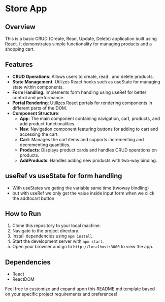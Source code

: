 # Store App

## Overview

This is a basic CRUD (Create, Read, Update, Delete) application built using React. It demonstrates simple functionality for managing products and a shopping cart.

## Features

- **CRUD Operations**: Allows users to create, read , and delete products.
- **State Management**: Utilizes React hooks such as useState for managing state within components.
- **Form Handling**: Implements form handling using useRef for better control and performance.
- **Portal Rendering**: Utilizes React portals for rendering components in different parts of the DOM.
- **Component Structure**:
  - **App**: The main component containing navigation, cart, products, and add product functionalities.
  - **Nav**: Navigation component featuring buttons for adding to cart and accessing the cart.
  - **Cart**: Manages the cart items and supports incrementing and decrementing quantities.
  - **Products**: Displays product cards and handles CRUD operations on products.
  - **AddProducts**: Handles adding new products with two-way binding.

## useRef vs useState for form handling

- With useStates we geting the variable same time (twoway bindling)
- but with useRef we only get the value inside input form when we click the addtocart button

## How to Run

1. Clone this repository to your local machine.
2. Navigate to the project directory.
3. Install dependencies using `npm install`.
4. Start the development server with `npm start`.
5. Open your browser and go to `http://localhost:3000` to view the app.

## Dependencies

- React
- ReactDOM

Feel free to customize and expand upon this README.md template based on your specific project requirements and preferences!
